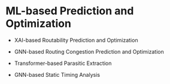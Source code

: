 # ML-based Prediction and Optimization

* XAI-based Routability Prediction and Optimization


* GNN-based Routing Congestion Prediction and Optimization


* Transformer-based Parasitic Extraction


* GNN-based Static Timing Analysis

